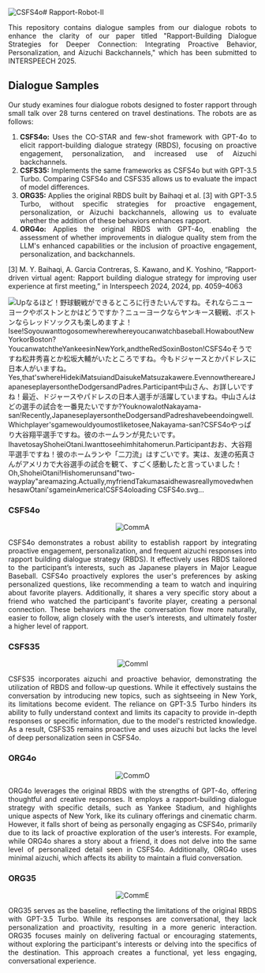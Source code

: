 ![CSFS4o](https://github.com/user-attachments/assets/7fd8a26c-9df8-4dad-b703-59a90007c9db)# Rapport-Robot-II
<p align="justify">
This repository contains dialogue samples from our dialogue robots to enhance the clarity of our paper titled "Rapport-Building Dialogue Strategies for Deeper Connection: Integrating Proactive Behavior, Personalization, and Aizuchi Backchannels," which has been submitted to INTERSPEECH 2025.
</p>

## Dialogue Samples
<div style="text-align: justify;">
  <p>
    Our study examines four dialogue robots designed to foster rapport through small talk over 28 turns centered on travel destinations. The robots are as follows:
  </p>

  <ol>
    <li><strong>CSFS4o:</strong> Uses the CO-STAR and few-shot framework with GPT-4o to elicit rapport-building dialogue strategy (RBDS), focusing on proactive engagement, personalization, and increased use of Aizuchi backchannels.</li>
    <li><strong>CSFS35:</strong> Implements the same frameworks as CSFS4o but with GPT-3.5 Turbo. Comparing CSFS4o and CSFS35 allows us to evaluate the impact of model differences.</li>
    <li><strong>ORG35:</strong> Applies the original RBDS built by Baihaqi et al. [3] with GPT-3.5 Turbo, without specific strategies for proactive engagement, personalization, or Aizuchi backchannels, allowing us to evaluate whether the addition of these behaviors enhances rapport.</li>
    <li><strong>ORG4o:</strong> Applies the original RBDS with GPT-4o, enabling the assessment of whether improvements in dialogue quality stem from the LLM's enhanced capabilities or the inclusion of proactive engagement, personalization, and backchannels.</li>
  </ol>
</div>

<p align="justify">
[3] M. Y. Baihaqi, A. Garcia Contreras, S. Kawano, and K. Yoshino, “Rapport-driven virtual agent: Rapport building dialogue strategy for improving user experience at first meeting,” in Interspeech 2024, 2024, pp. 4059–4063
</p>


![Up<svg width="973" height="610" xmlns="http://www.w3.org/2000/svg" xmlns:xlink="http://www.w3.org/1999/xlink" overflow="hidden"><g transform="translate(-18 -38)"><path d="M160.044 38.3069 160.044 640.122" stroke="#000000" stroke-width="1.33333" stroke-linejoin="round" stroke-miterlimit="10" fill="none" fill-rule="evenodd"/><path d="M18.5347 194.398 990 194.398" stroke="#000000" stroke-width="1.33333" stroke-linejoin="round" stroke-miterlimit="10" fill="none" fill-rule="evenodd"/><path d="M18.5347 320.382 990 320.382" stroke="#000000" stroke-width="1.33333" stroke-linejoin="round" stroke-miterlimit="10" fill="none" fill-rule="evenodd"/><path d="M18.5347 446.367 990 446.367" stroke="#000000" stroke-width="1.33333" stroke-linejoin="round" stroke-miterlimit="10" fill="none" fill-rule="evenodd"/><path d="M18.5347 513.471 990 513.471" stroke="#000000" stroke-width="1.33333" stroke-linejoin="round" stroke-miterlimit="10" fill="none" fill-rule="evenodd"/><path d="M19.2014 38.3069 19.2014 640.122" stroke="#000000" stroke-width="1.33333" stroke-linejoin="round" stroke-miterlimit="10" fill="none" fill-rule="evenodd"/><path d="M989.333 38.3069 989.333 640.122" stroke="#000000" stroke-width="1.33333" stroke-linejoin="round" stroke-miterlimit="10" fill="none" fill-rule="evenodd"/><path d="M18.5347 38.9735 990 38.9735" stroke="#000000" stroke-width="1.33333" stroke-linejoin="round" stroke-miterlimit="10" fill="none" fill-rule="evenodd"/><path d="M18.5347 639.455 990 639.455" stroke="#000000" stroke-width="1.33333" stroke-linejoin="round" stroke-miterlimit="10" fill="none" fill-rule="evenodd"/><g><text font-family="Yu Gothic,Yu Gothic_MSFontService,sans-serif" font-weight="400" font-size="21" transform="translate(165.106 66)">なるほど</text></g><text font-family="Yu Gothic,Yu Gothic_MSFontService,sans-serif" font-weight="400" font-size="21" transform="translate(251.346 66)">！</text><text font-family="Yu Gothic,Yu Gothic_MSFontService,sans-serif" font-weight="400" font-size="21" transform="translate(272.906 66)">野球観戦ができるところに行きたいんですね</text><text font-family="Yu Gothic,Yu Gothic_MSFontService,sans-serif" font-weight="400" font-size="21" transform="translate(704.106 66)">。</text><g><text font-family="Yu Gothic,Yu Gothic_MSFontService,sans-serif" font-weight="400" font-size="21" transform="translate(725.666 66)">それならニューヨークやボ</text></g><g><text font-family="Yu Gothic,Yu Gothic_MSFontService,sans-serif" font-weight="400" font-size="21" transform="translate(165.106 96)">ストンとかはどうですか</text></g><text font-family="Yu Gothic,Yu Gothic_MSFontService,sans-serif" font-weight="400" font-size="21" transform="translate(408.866 96)">？</text><text font-family="Yu Gothic,Yu Gothic_MSFontService,sans-serif" font-weight="400" font-size="21" transform="translate(431.026 96)">ニューヨークならヤンキース観戦</text><text font-family="Yu Gothic,Yu Gothic_MSFontService,sans-serif" font-weight="400" font-size="21" transform="translate(763.393 96)">、</text><g><text font-family="Yu Gothic,Yu Gothic_MSFontService,sans-serif" font-weight="400" font-size="21" transform="translate(785.546 96)">ボストンならレッド</text></g><g><text font-family="Yu Gothic,Yu Gothic_MSFontService,sans-serif" font-weight="400" font-size="21" transform="translate(165.106 125)">ソックスも楽しめますよ</text></g><text font-family="Yu Gothic,Yu Gothic_MSFontService,sans-serif" font-weight="400" font-size="21" transform="translate(399.773 125)">！</text><g><text font-family="Calibri,Calibri_MSFontService,sans-serif" font-weight="400" font-size="21" transform="translate(165.106 154)">I</text></g><text font-family="Calibri,Calibri_MSFontService,sans-serif" font-weight="400" font-size="21" transform="translate(176.68 154)">see!</text><text font-family="Calibri,Calibri_MSFontService,sans-serif" font-weight="400" font-size="21" transform="translate(219.586 154)">So</text><text font-family="Calibri,Calibri_MSFontService,sans-serif" font-weight="400" font-size="21" transform="translate(246.993 154)">you</text><text font-family="Calibri,Calibri_MSFontService,sans-serif" font-weight="400" font-size="21" transform="translate(285.146 154)">want</text><text font-family="Calibri,Calibri_MSFontService,sans-serif" font-weight="400" font-size="21" transform="translate(334.78 154)">to</text><text font-family="Calibri,Calibri_MSFontService,sans-serif" font-weight="400" font-size="21" transform="translate(359.313 154)">go</text><text font-family="Calibri,Calibri_MSFontService,sans-serif" font-weight="400" font-size="21" transform="translate(386.74 154)">somewhere</text><text font-family="Calibri,Calibri_MSFontService,sans-serif" font-weight="400" font-size="21" transform="translate(495.26 154)">where</text><text font-family="Calibri,Calibri_MSFontService,sans-serif" font-weight="400" font-size="21" transform="translate(556.553 154)">you</text><text font-family="Calibri,Calibri_MSFontService,sans-serif" font-weight="400" font-size="21" transform="translate(594.713 154)">can</text><text font-family="Calibri,Calibri_MSFontService,sans-serif" font-weight="400" font-size="21" transform="translate(631.113 154)">watch</text><text font-family="Calibri,Calibri_MSFontService,sans-serif" font-weight="400" font-size="21" transform="translate(689.493 154)">baseball</text><text font-family="Calibri,Calibri_MSFontService,sans-serif" font-weight="400" font-size="21" transform="translate(760.826 154)">.</text><text font-family="Calibri,Calibri_MSFontService,sans-serif" font-weight="400" font-size="21" transform="translate(772.406 154)">How</text><text font-family="Calibri,Calibri_MSFontService,sans-serif" font-weight="400" font-size="21" transform="translate(818.566 154)">about</text><text font-family="Calibri,Calibri_MSFontService,sans-serif" font-weight="400" font-size="21" transform="translate(875.813 154)">New</text><text font-family="Calibri,Calibri_MSFontService,sans-serif" font-weight="400" font-size="21" transform="translate(921.786 154)">York</text><g><text font-family="Calibri,Calibri_MSFontService,sans-serif" font-weight="400" font-size="21" transform="translate(965.273 154)">or</text></g><g><text font-family="Calibri,Calibri_MSFontService,sans-serif" font-weight="400" font-size="21" transform="translate(165.106 184)">Boston?</text></g><text font-family="Calibri,Calibri_MSFontService,sans-serif" font-weight="400" font-size="21" transform="translate(240.326 184)">You</text><text font-family="Calibri,Calibri_MSFontService,sans-serif" font-weight="400" font-size="21" transform="translate(276.4 184)">can</text><text font-family="Calibri,Calibri_MSFontService,sans-serif" font-weight="400" font-size="21" transform="translate(311.386 184)">watch</text><text font-family="Calibri,Calibri_MSFontService,sans-serif" font-weight="400" font-size="21" transform="translate(368.353 184)">the</text><text font-family="Calibri,Calibri_MSFontService,sans-serif" font-weight="400" font-size="21" transform="translate(402.186 184)">Yankees</text><text font-family="Calibri,Calibri_MSFontService,sans-serif" font-weight="400" font-size="21" transform="translate(475.94 184)">in</text><text font-family="Calibri,Calibri_MSFontService,sans-serif" font-weight="400" font-size="21" transform="translate(496.773 184)">New</text><text font-family="Calibri,Calibri_MSFontService,sans-serif" font-weight="400" font-size="21" transform="translate(541.333 184)">York,</text><text font-family="Calibri,Calibri_MSFontService,sans-serif" font-weight="400" font-size="21" transform="translate(588.74 184)">and</text><text font-family="Calibri,Calibri_MSFontService,sans-serif" font-weight="400" font-size="21" transform="translate(626.073 184)">the</text><text font-family="Calibri,Calibri_MSFontService,sans-serif" font-weight="400" font-size="21" transform="translate(659.906 184)">Red</text><text font-family="Calibri,Calibri_MSFontService,sans-serif" font-weight="400" font-size="21" transform="translate(697.866 184)">Sox</text><text font-family="Calibri,Calibri_MSFontService,sans-serif" font-weight="400" font-size="21" transform="translate(732.613 184)">in</text><text font-family="Calibri,Calibri_MSFontService,sans-serif" font-weight="400" font-size="21" transform="translate(753.446 184)">Boston!</text><text font-family="Calibri,Calibri_MSFontService,sans-serif" font-weight="700" font-size="21" transform="translate(57.8461 125)">CSFS4o</text><g><text font-family="Yu Gothic,Yu Gothic_MSFontService,sans-serif" font-weight="400" font-size="21" transform="translate(165.106 221)">そうですね松井秀喜とか松坂大輔がいたところですね</text></g><text font-family="Yu Gothic,Yu Gothic_MSFontService,sans-serif" font-weight="400" font-size="21" transform="translate(682.546 221)">。</text><g><text font-family="Yu Gothic,Yu Gothic_MSFontService,sans-serif" font-weight="400" font-size="21" transform="translate(704.106 221)">今もドジャースとかパドレス</text></g><g><text font-family="Yu Gothic,Yu Gothic_MSFontService,sans-serif" font-weight="400" font-size="21" transform="translate(165.106 251)">に日本人がいますね</text></g><text font-family="Yu Gothic,Yu Gothic_MSFontService,sans-serif" font-weight="400" font-size="21" transform="translate(357.106 251)">。</text><g><text font-family="Calibri,Calibri_MSFontService,sans-serif" font-weight="400" font-size="21" transform="translate(165.106 280)">Yes,</text></g><text font-family="Calibri,Calibri_MSFontService,sans-serif" font-weight="400" font-size="21" transform="translate(205.44 280)">that's</text><text font-family="Calibri,Calibri_MSFontService,sans-serif" font-weight="400" font-size="21" transform="translate(261.106 280)">where</text><text font-family="Calibri,Calibri_MSFontService,sans-serif" font-weight="400" font-size="21" transform="translate(323.36 280)">Hideki</text><text font-family="Calibri,Calibri_MSFontService,sans-serif" font-weight="400" font-size="21" transform="translate(385.06 280)">Matsui</text><text font-family="Calibri,Calibri_MSFontService,sans-serif" font-weight="400" font-size="21" transform="translate(451.893 280)">and</text><text font-family="Calibri,Calibri_MSFontService,sans-serif" font-weight="400" font-size="21" transform="translate(491.593 280)">Daisuke</text><text font-family="Calibri,Calibri_MSFontService,sans-serif" font-weight="400" font-size="21" transform="translate(566.106 280)">Matsuzaka</text><text font-family="Calibri,Calibri_MSFontService,sans-serif" font-weight="400" font-size="21" transform="translate(665.893 280)">were</text><text font-family="Calibri,Calibri_MSFontService,sans-serif" font-weight="400" font-size="21" transform="translate(709.593 280)">.</text><text font-family="Calibri,Calibri_MSFontService,sans-serif" font-weight="400" font-size="21" transform="translate(722.133 280)">Even</text><text font-family="Calibri,Calibri_MSFontService,sans-serif" font-weight="400" font-size="21" transform="translate(770.633 280)">now</text><text font-family="Calibri,Calibri_MSFontService,sans-serif" font-weight="400" font-size="21" transform="translate(815.586 280)">there</text><text font-family="Calibri,Calibri_MSFontService,sans-serif" font-weight="400" font-size="21" transform="translate(869.68 280)">are</text><g><text font-family="Calibri,Calibri_MSFontService,sans-serif" font-weight="400" font-size="21" transform="translate(904.94 280)">Japanese</text></g><g><text font-family="Calibri,Calibri_MSFontService,sans-serif" font-weight="400" font-size="21" transform="translate(165.106 309)">players</text></g><text font-family="Calibri,Calibri_MSFontService,sans-serif" font-weight="400" font-size="21" transform="translate(231.253 309)">on</text><text font-family="Calibri,Calibri_MSFontService,sans-serif" font-weight="400" font-size="21" transform="translate(258.586 309)">the</text><text font-family="Calibri,Calibri_MSFontService,sans-serif" font-weight="400" font-size="21" transform="translate(292.42 309)">Dodgers</text><text font-family="Calibri,Calibri_MSFontService,sans-serif" font-weight="400" font-size="21" transform="translate(368.873 309)">and</text><text font-family="Calibri,Calibri_MSFontService,sans-serif" font-weight="400" font-size="21" transform="translate(406.206 309)">Padres</text><text font-family="Calibri,Calibri_MSFontService,sans-serif" font-weight="400" font-size="21" transform="translate(464.3 309)">.</text><text font-family="Calibri,Calibri_MSFontService,sans-serif" font-weight="700" font-size="21" transform="translate(41.4328 266)">Participant</text><g><text font-family="Yu Gothic,Yu Gothic_MSFontService,sans-serif" font-weight="400" font-size="21" transform="translate(165.106 347)">中山さん</text></g><text font-family="Yu Gothic,Yu Gothic_MSFontService,sans-serif" font-weight="400" font-size="21" transform="translate(251.346 347)">、</text><text font-family="Yu Gothic,Yu Gothic_MSFontService,sans-serif" font-weight="400" font-size="21" transform="translate(272.906 347)">お詳しいですね</text><text font-family="Yu Gothic,Yu Gothic_MSFontService,sans-serif" font-weight="400" font-size="21" transform="translate(423.826 347)">！</text><text font-family="Yu Gothic,Yu Gothic_MSFontService,sans-serif" font-weight="400" font-size="21" transform="translate(445.386 347)">最近</text><text font-family="Yu Gothic,Yu Gothic_MSFontService,sans-serif" font-weight="400" font-size="21" transform="translate(488.506 347)">、</text><g><text font-family="Yu Gothic,Yu Gothic_MSFontService,sans-serif" font-weight="400" font-size="21" transform="translate(510.066 347)">ドジャースやパドレスの日本人選手が活躍してい</text></g><g><text font-family="Yu Gothic,Yu Gothic_MSFontService,sans-serif" font-weight="400" font-size="21" transform="translate(165.106 377)">ますね</text></g><text font-family="Yu Gothic,Yu Gothic_MSFontService,sans-serif" font-weight="400" font-size="21" transform="translate(229.106 377)">。</text><text font-family="Yu Gothic,Yu Gothic_MSFontService,sans-serif" font-weight="400" font-size="21" transform="translate(250.44 377)">中山さんはどの選手の試合を一番見たいですか</text><text font-family="Calibri,Calibri_MSFontService,sans-serif" font-weight="400" font-size="21" transform="translate(698.44 377)">?</text><g><text font-family="Calibri,Calibri_MSFontService,sans-serif" font-weight="400" font-size="21" transform="translate(165.106 406)">You</text></g><text font-family="Calibri,Calibri_MSFontService,sans-serif" font-weight="400" font-size="21" transform="translate(204.08 406)">know</text><text font-family="Calibri,Calibri_MSFontService,sans-serif" font-weight="400" font-size="21" transform="translate(259.226 406)">a</text><text font-family="Calibri,Calibri_MSFontService,sans-serif" font-weight="400" font-size="21" transform="translate(277.126 406)">lot</text><text font-family="Calibri,Calibri_MSFontService,sans-serif" font-weight="400" font-size="21" transform="translate(308.193 406)">Nakayama</text><text font-family="Calibri,Calibri_MSFontService,sans-serif" font-weight="400" font-size="21" transform="translate(397.946 406)">-</text><text font-family="Calibri,Calibri_MSFontService,sans-serif" font-weight="400" font-size="21" transform="translate(404.446 406)">san</text><text font-family="Calibri,Calibri_MSFontService,sans-serif" font-weight="400" font-size="21" transform="translate(434.113 406)">!</text><text font-family="Calibri,Calibri_MSFontService,sans-serif" font-weight="400" font-size="21" transform="translate(448.846 406)">Recently,</text><text font-family="Calibri,Calibri_MSFontService,sans-serif" font-weight="400" font-size="21" transform="translate(534.653 406)">Japanese</text><text font-family="Calibri,Calibri_MSFontService,sans-serif" font-weight="400" font-size="21" transform="translate(621.553 406)">players</text><text font-family="Calibri,Calibri_MSFontService,sans-serif" font-weight="400" font-size="21" transform="translate(690.6 406)">on</text><text font-family="Calibri,Calibri_MSFontService,sans-serif" font-weight="400" font-size="21" transform="translate(720.833 406)">the</text><text font-family="Calibri,Calibri_MSFontService,sans-serif" font-weight="400" font-size="21" transform="translate(757.566 406)">Dodgers</text><text font-family="Calibri,Calibri_MSFontService,sans-serif" font-weight="400" font-size="21" transform="translate(836.926 406)">and</text><text font-family="Calibri,Calibri_MSFontService,sans-serif" font-weight="400" font-size="21" transform="translate(877.167 406)">Padres</text><g><text font-family="Calibri,Calibri_MSFontService,sans-serif" font-weight="400" font-size="21" transform="translate(943 406)">have</text></g><g><text font-family="Calibri,Calibri_MSFontService,sans-serif" font-weight="400" font-size="21" transform="translate(165.106 435)">been</text></g><text font-family="Calibri,Calibri_MSFontService,sans-serif" font-weight="400" font-size="21" transform="translate(213.606 435)">doing</text><text font-family="Calibri,Calibri_MSFontService,sans-serif" font-weight="400" font-size="21" transform="translate(266.94 435)">well</text><text font-family="Calibri,Calibri_MSFontService,sans-serif" font-weight="400" font-size="21" transform="translate(302.42 435)">.</text><text font-family="Calibri,Calibri_MSFontService,sans-serif" font-weight="400" font-size="21" transform="translate(312.586 435)">Which</text><text font-family="Calibri,Calibri_MSFontService,sans-serif" font-weight="400" font-size="21" transform="translate(372.586 435)">player's</text><text font-family="Calibri,Calibri_MSFontService,sans-serif" font-weight="400" font-size="21" transform="translate(443.766 435)">game</text><text font-family="Calibri,Calibri_MSFontService,sans-serif" font-weight="400" font-size="21" transform="translate(496.04 435)">would</text><text font-family="Calibri,Calibri_MSFontService,sans-serif" font-weight="400" font-size="21" transform="translate(554.506 435)">you</text><text font-family="Calibri,Calibri_MSFontService,sans-serif" font-weight="400" font-size="21" transform="translate(591.253 435)">most</text><text font-family="Calibri,Calibri_MSFontService,sans-serif" font-weight="400" font-size="21" transform="translate(639.68 435)">like</text><text font-family="Calibri,Calibri_MSFontService,sans-serif" font-weight="400" font-size="21" transform="translate(673.826 435)">to</text><text font-family="Calibri,Calibri_MSFontService,sans-serif" font-weight="400" font-size="21" transform="translate(696.953 435)">see,</text><text font-family="Calibri,Calibri_MSFontService,sans-serif" font-weight="400" font-size="21" transform="translate(736.786 435)">Nakayama</text><text font-family="Calibri,Calibri_MSFontService,sans-serif" font-weight="400" font-size="21" transform="translate(826.54 435)">-</text><text font-family="Calibri,Calibri_MSFontService,sans-serif" font-weight="400" font-size="21" transform="translate(833.04 435)">san</text><text font-family="Calibri,Calibri_MSFontService,sans-serif" font-weight="400" font-size="21" transform="translate(862.706 435)">?</text><text font-family="Calibri,Calibri_MSFontService,sans-serif" font-weight="700" font-size="21" transform="translate(57.8461 392)">CSFS4o</text><g><text font-family="Yu Gothic,Yu Gothic_MSFontService,sans-serif" font-weight="400" font-size="21" transform="translate(165.106 473)">やっぱり大谷翔平選手ですね</text></g><text font-family="Yu Gothic,Yu Gothic_MSFontService,sans-serif" font-weight="400" font-size="21" transform="translate(442.44 473)">。</text><text font-family="Yu Gothic,Yu Gothic_MSFontService,sans-serif" font-weight="400" font-size="21" transform="translate(463.773 473)">彼のホームランが見たいです</text><text font-family="Yu Gothic,Yu Gothic_MSFontService,sans-serif" font-weight="400" font-size="21" transform="translate(741.106 473)">。</text><g><text font-family="Calibri,Calibri_MSFontService,sans-serif" font-weight="400" font-size="21" transform="translate(165.106 503)">I</text></g><text font-family="Calibri,Calibri_MSFontService,sans-serif" font-weight="400" font-size="21" transform="translate(175.273 503)">have</text><text font-family="Calibri,Calibri_MSFontService,sans-serif" font-weight="400" font-size="21" transform="translate(221.213 503)">to</text><text font-family="Calibri,Calibri_MSFontService,sans-serif" font-weight="400" font-size="21" transform="translate(244.34 503)">say</text><text font-family="Calibri,Calibri_MSFontService,sans-serif" font-weight="400" font-size="21" transform="translate(276.946 503)">Shohei</text><text font-family="Calibri,Calibri_MSFontService,sans-serif" font-weight="400" font-size="21" transform="translate(340.78 503)">Otani</text><text font-family="Calibri,Calibri_MSFontService,sans-serif" font-weight="400" font-size="21" transform="translate(388.02 503)">.</text><text font-family="Calibri,Calibri_MSFontService,sans-serif" font-weight="400" font-size="21" transform="translate(398.186 503)">I</text><text font-family="Calibri,Calibri_MSFontService,sans-serif" font-weight="400" font-size="21" transform="translate(408.353 503)">want</text><text font-family="Calibri,Calibri_MSFontService,sans-serif" font-weight="400" font-size="21" transform="translate(456.58 503)">to</text><text font-family="Calibri,Calibri_MSFontService,sans-serif" font-weight="400" font-size="21" transform="translate(479.706 503)">see</text><text font-family="Calibri,Calibri_MSFontService,sans-serif" font-weight="400" font-size="21" transform="translate(514.206 503)">him</text><text font-family="Calibri,Calibri_MSFontService,sans-serif" font-weight="400" font-size="21" transform="translate(552.04 503)">hit</text><text font-family="Calibri,Calibri_MSFontService,sans-serif" font-weight="400" font-size="21" transform="translate(580.04 503)">a</text><text font-family="Calibri,Calibri_MSFontService,sans-serif" font-weight="400" font-size="21" transform="translate(595.04 503)">home</text><text font-family="Calibri,Calibri_MSFontService,sans-serif" font-weight="400" font-size="21" transform="translate(650.04 503)">run</text><text font-family="Calibri,Calibri_MSFontService,sans-serif" font-weight="400" font-size="21" transform="translate(679.873 503)">.</text><text font-family="Calibri,Calibri_MSFontService,sans-serif" font-weight="700" font-size="21" transform="translate(41.4328 488)">Participant</text><g><text font-family="Yu Gothic,Yu Gothic_MSFontService,sans-serif" font-weight="400" font-size="21" transform="translate(165.106 541)">おお</text></g><text font-family="Yu Gothic,Yu Gothic_MSFontService,sans-serif" font-weight="400" font-size="21" transform="translate(208.226 541)">、</text><text font-family="Yu Gothic,Yu Gothic_MSFontService,sans-serif" font-weight="400" font-size="21" transform="translate(229.786 541)">大谷翔平選手ですね</text><text font-family="Yu Gothic,Yu Gothic_MSFontService,sans-serif" font-weight="400" font-size="21" transform="translate(423.826 541)">！</text><text font-family="Yu Gothic,Yu Gothic_MSFontService,sans-serif" font-weight="400" font-size="21" transform="translate(445.386 541)">彼のホームランや</text><text font-family="Yu Gothic,Yu Gothic_MSFontService,sans-serif" font-weight="400" font-size="21" transform="translate(617.866 541)">「</text><text font-family="Yu Gothic,Yu Gothic_MSFontService,sans-serif" font-weight="400" font-size="21" transform="translate(639.426 541)">二刀流</text><text font-family="Yu Gothic,Yu Gothic_MSFontService,sans-serif" font-weight="400" font-size="21" transform="translate(704.106 541)">」</text><text font-family="Yu Gothic,Yu Gothic_MSFontService,sans-serif" font-weight="400" font-size="21" transform="translate(725.666 541)">はすごいです</text><text font-family="Yu Gothic,Yu Gothic_MSFontService,sans-serif" font-weight="400" font-size="21" transform="translate(855.006 541)">。</text><text font-family="Yu Gothic,Yu Gothic_MSFontService,sans-serif" font-weight="400" font-size="21" transform="translate(876.56 541)">実は</text><text font-family="Yu Gothic,Yu Gothic_MSFontService,sans-serif" font-weight="400" font-size="21" transform="translate(919.667 541)">、</text><g><text font-family="Yu Gothic,Yu Gothic_MSFontService,sans-serif" font-weight="400" font-size="21" transform="translate(941.22 541)">友達</text></g><g><text font-family="Yu Gothic,Yu Gothic_MSFontService,sans-serif" font-weight="400" font-size="21" transform="translate(165.106 571)">の拓真さんがアメリカで大谷選手の試合を観て</text></g><text font-family="Yu Gothic,Yu Gothic_MSFontService,sans-serif" font-weight="400" font-size="21" transform="translate(613.106 571)">、</text><text font-family="Yu Gothic,Yu Gothic_MSFontService,sans-serif" font-weight="400" font-size="21" transform="translate(634.44 571)">すごく感動したと言っていました</text><text font-family="Yu Gothic,Yu Gothic_MSFontService,sans-serif" font-weight="400" font-size="21" transform="translate(954.44 571)">！</text><g><text font-family="Calibri,Calibri_MSFontService,sans-serif" font-weight="400" font-size="21" transform="translate(165.106 600)">Oh,</text></g><text font-family="Calibri,Calibri_MSFontService,sans-serif" font-weight="400" font-size="21" transform="translate(201.326 600)">Shohei</text><text font-family="Calibri,Calibri_MSFontService,sans-serif" font-weight="400" font-size="21" transform="translate(265.88 600)">Otani!</text><text font-family="Calibri,Calibri_MSFontService,sans-serif" font-weight="400" font-size="21" transform="translate(325.673 600)">His</text><text font-family="Calibri,Calibri_MSFontService,sans-serif" font-weight="400" font-size="21" transform="translate(357.726 600)">home</text><text font-family="Calibri,Calibri_MSFontService,sans-serif" font-weight="400" font-size="21" transform="translate(413.446 600)">runs</text><text font-family="Calibri,Calibri_MSFontService,sans-serif" font-weight="400" font-size="21" transform="translate(457.166 600)">and</text><text font-family="Calibri,Calibri_MSFontService,sans-serif" font-weight="400" font-size="21" transform="translate(495.22 600)">"two</text><text font-family="Calibri,Calibri_MSFontService,sans-serif" font-weight="400" font-size="21" transform="translate(537.353 600)">-</text><text font-family="Calibri,Calibri_MSFontService,sans-serif" font-weight="400" font-size="21" transform="translate(543.853 600)">way</text><text font-family="Calibri,Calibri_MSFontService,sans-serif" font-weight="400" font-size="21" transform="translate(583.94 600)">play"</text><text font-family="Calibri,Calibri_MSFontService,sans-serif" font-weight="400" font-size="21" transform="translate(633.44 600)">are</text><text font-family="Calibri,Calibri_MSFontService,sans-serif" font-weight="400" font-size="21" transform="translate(667.053 600)">amazing</text><text font-family="Calibri,Calibri_MSFontService,sans-serif" font-weight="400" font-size="21" transform="translate(738.886 600)">.</text><text font-family="Calibri,Calibri_MSFontService,sans-serif" font-weight="400" font-size="21" transform="translate(749.78 600)">Actually,</text><text font-family="Calibri,Calibri_MSFontService,sans-serif" font-weight="400" font-size="21" transform="translate(828.32 600)">my</text><text font-family="Calibri,Calibri_MSFontService,sans-serif" font-weight="400" font-size="21" transform="translate(860.153 600)">friend</text><g><text font-family="Calibri,Calibri_MSFontService,sans-serif" font-weight="400" font-size="21" transform="translate(917.546 600)">Takuma</text></g><g><text font-family="Calibri,Calibri_MSFontService,sans-serif" font-weight="400" font-size="21" transform="translate(165.106 629)">said</text></g><text font-family="Calibri,Calibri_MSFontService,sans-serif" font-weight="400" font-size="21" transform="translate(204.44 629)">he</text><text font-family="Calibri,Calibri_MSFontService,sans-serif" font-weight="400" font-size="21" transform="translate(231.106 629)">was</text><text font-family="Calibri,Calibri_MSFontService,sans-serif" font-weight="400" font-size="21" transform="translate(269.533 629)">really</text><text font-family="Calibri,Calibri_MSFontService,sans-serif" font-weight="400" font-size="21" transform="translate(321.753 629)">moved</text><text font-family="Calibri,Calibri_MSFontService,sans-serif" font-weight="400" font-size="21" transform="translate(386.12 629)">when</text><text font-family="Calibri,Calibri_MSFontService,sans-serif" font-weight="400" font-size="21" transform="translate(439.286 629)">he</text><text font-family="Calibri,Calibri_MSFontService,sans-serif" font-weight="400" font-size="21" transform="translate(465.953 629)">saw</text><text font-family="Calibri,Calibri_MSFontService,sans-serif" font-weight="400" font-size="21" transform="translate(504.473 629)">Otani's</text><text font-family="Calibri,Calibri_MSFontService,sans-serif" font-weight="400" font-size="21" transform="translate(569.546 629)">game</text><text font-family="Calibri,Calibri_MSFontService,sans-serif" font-weight="400" font-size="21" transform="translate(621.82 629)">in</text><text font-family="Calibri,Calibri_MSFontService,sans-serif" font-weight="400" font-size="21" transform="translate(642.653 629)">America!</text><text font-family="Calibri,Calibri_MSFontService,sans-serif" font-weight="700" font-size="21" transform="translate(57.8461 585)">CSFS4o</text></g></svg>loading CSFS4o.svg…]()

### CSFS4o
<p align="center">
  <img src="https://github.com/user-attachments/assets/31b52212-be75-422d-9420-8404be98884c" alt="CommA">
</p>
<p align="justify">
CSFS4o demonstrates a robust ability to establish rapport by integrating proactive engagement,
personalization, and frequent aizuchi responses into rapport building dialogue strategy (RBDS).
It effectively uses RBDS tailored to the participant’s interests, such as Japanese players in
Major League Baseball. CSFS4o proactively explores the user's preferences by asking
personalized questions, like recommending a team to watch and inquiring about favorite
players. Additionally, it shares a very specific story about a friend who watched the participant's
favorite player, creating a personal connection. These behaviors make the conversation flow
more naturally, easier to follow, align closely with the user’s interests, and ultimately foster a
higher level of rapport.
</p>

### CSFS35
<p align="center">
  <img src="https://github.com/user-attachments/assets/9907ac48-cafc-4c1a-a6d9-60b6b2854820" alt="CommI">
</p>
<p align="justify">
CSFS35 incorporates aizuchi and proactive behavior, demonstrating the utilization of RBDS and
follow-up questions. While it effectively sustains the conversation by introducing new topics,
such as sightseeing in New York, its limitations become evident. The reliance on GPT-3.5 Turbo
hinders its ability to fully understand context and limits its capacity to provide in-depth responses
or specific information, due to the model's restricted knowledge. As a result, CSFS35 remains
proactive and uses aizuchi but lacks the level of deep personalization seen in CSFS4o.
</p>

### ORG4o
<p align="center">
  <img src="https://github.com/user-attachments/assets/0a69e032-7efc-4646-9bb6-fce61847a424" alt="CommO">
</p>
<p align="justify">
ORG4o leverages the original RBDS with the strengths of GPT-4o, offering thoughtful and
creative responses. It employs a rapport-building dialogue strategy with specific details, such as
Yankee Stadium, and highlights unique aspects of New York, like its culinary offerings and
cinematic charm. However, it falls short of being as personally engaging as CSFS4o, primarily
due to its lack of proactive exploration of the user’s interests. For example, while ORG4o shares
a story about a friend, it does not delve into the same level of personalized detail seen in
CSFS4o. Additionally, ORG4o uses minimal aizuchi, which affects its ability to maintain a fluid
conversation.
</p>

### ORG35
<p align="center">
  <img src="https://github.com/user-attachments/assets/67c43f6c-2ae0-49ce-b272-9ad6a07a6edd" alt="CommE">
</p>
<p align="justify">
ORG35 serves as the baseline, reflecting the limitations of the original RBDS with GPT-3.5
Turbo. While its responses are conversational, they lack personalization and proactivity,
resulting in a more generic interaction. ORG35 focuses mainly on delivering factual or
encouraging statements, without exploring the participant's interests or delving into the specifics
of the destination. This approach creates a functional, yet less engaging, conversational
experience.
</p>
